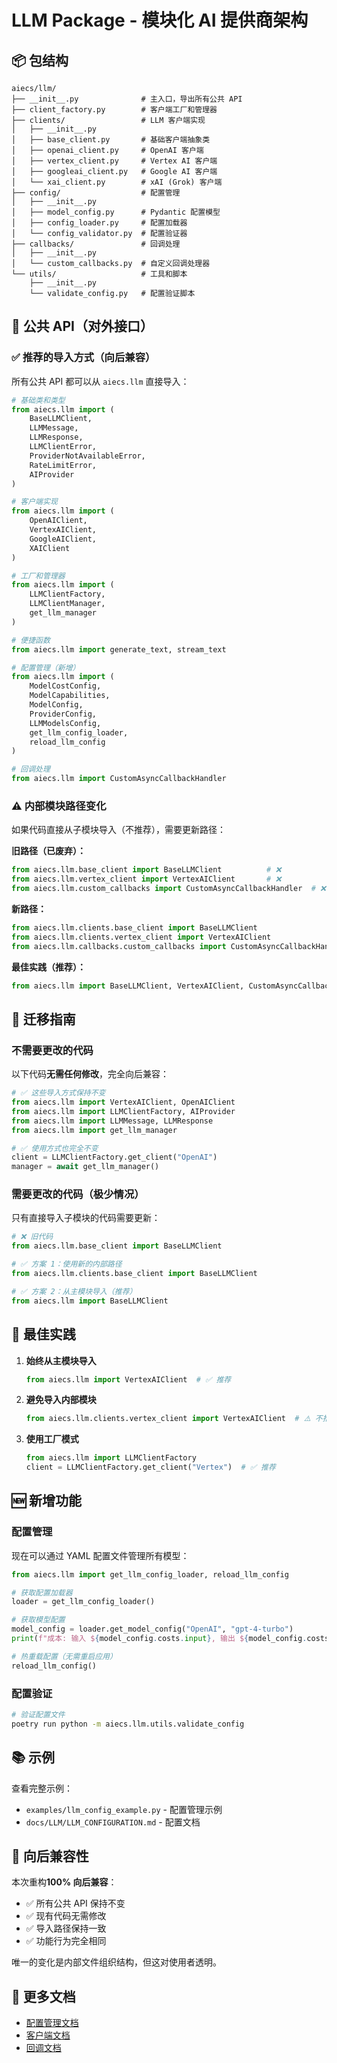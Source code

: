# LLM Package - 模块化 AI 提供商架构

## 📦 包结构

```
aiecs/llm/
├── __init__.py              # 主入口，导出所有公共 API
├── client_factory.py        # 客户端工厂和管理器
├── clients/                 # LLM 客户端实现
│   ├── __init__.py
│   ├── base_client.py       # 基础客户端抽象类
│   ├── openai_client.py     # OpenAI 客户端
│   ├── vertex_client.py     # Vertex AI 客户端
│   ├── googleai_client.py   # Google AI 客户端
│   └── xai_client.py        # xAI (Grok) 客户端
├── config/                  # 配置管理
│   ├── __init__.py
│   ├── model_config.py      # Pydantic 配置模型
│   ├── config_loader.py     # 配置加载器
│   └── config_validator.py  # 配置验证器
├── callbacks/               # 回调处理
│   ├── __init__.py
│   └── custom_callbacks.py  # 自定义回调处理器
└── utils/                   # 工具和脚本
    ├── __init__.py
    └── validate_config.py   # 配置验证脚本
```

## 🔌 公共 API（对外接口）

### ✅ 推荐的导入方式（向后兼容）

所有公共 API 都可以从 `aiecs.llm` 直接导入：

```python
# 基础类和类型
from aiecs.llm import (
    BaseLLMClient,
    LLMMessage,
    LLMResponse,
    LLMClientError,
    ProviderNotAvailableError,
    RateLimitError,
    AIProvider
)

# 客户端实现
from aiecs.llm import (
    OpenAIClient,
    VertexAIClient,
    GoogleAIClient,
    XAIClient
)

# 工厂和管理器
from aiecs.llm import (
    LLMClientFactory,
    LLMClientManager,
    get_llm_manager
)

# 便捷函数
from aiecs.llm import generate_text, stream_text

# 配置管理（新增）
from aiecs.llm import (
    ModelCostConfig,
    ModelCapabilities,
    ModelConfig,
    ProviderConfig,
    LLMModelsConfig,
    get_llm_config_loader,
    reload_llm_config
)

# 回调处理
from aiecs.llm import CustomAsyncCallbackHandler
```

### ⚠️ 内部模块路径变化

如果代码直接从子模块导入（不推荐），需要更新路径：

**旧路径（已废弃）：**
```python
from aiecs.llm.base_client import BaseLLMClient          # ❌
from aiecs.llm.vertex_client import VertexAIClient       # ❌
from aiecs.llm.custom_callbacks import CustomAsyncCallbackHandler  # ❌
```

**新路径：**
```python
from aiecs.llm.clients.base_client import BaseLLMClient
from aiecs.llm.clients.vertex_client import VertexAIClient
from aiecs.llm.callbacks.custom_callbacks import CustomAsyncCallbackHandler
```

**最佳实践（推荐）：**
```python
from aiecs.llm import BaseLLMClient, VertexAIClient, CustomAsyncCallbackHandler
```

## 📝 迁移指南

### 不需要更改的代码

以下代码**无需任何修改**，完全向后兼容：

```python
# ✅ 这些导入方式保持不变
from aiecs.llm import VertexAIClient, OpenAIClient
from aiecs.llm import LLMClientFactory, AIProvider
from aiecs.llm import LLMMessage, LLMResponse
from aiecs.llm import get_llm_manager

# ✅ 使用方式也完全不变
client = LLMClientFactory.get_client("OpenAI")
manager = await get_llm_manager()
```

### 需要更改的代码（极少情况）

只有直接导入子模块的代码需要更新：

```python
# ❌ 旧代码
from aiecs.llm.base_client import BaseLLMClient

# ✅ 方案 1：使用新的内部路径
from aiecs.llm.clients.base_client import BaseLLMClient

# ✅ 方案 2：从主模块导入（推荐）
from aiecs.llm import BaseLLMClient
```

## 🎯 最佳实践

1. **始终从主模块导入**
   ```python
   from aiecs.llm import VertexAIClient  # ✅ 推荐
   ```

2. **避免导入内部模块**
   ```python
   from aiecs.llm.clients.vertex_client import VertexAIClient  # ⚠️ 不推荐
   ```

3. **使用工厂模式**
   ```python
   from aiecs.llm import LLMClientFactory
   client = LLMClientFactory.get_client("Vertex")  # ✅ 推荐
   ```

## 🆕 新增功能

### 配置管理

现在可以通过 YAML 配置文件管理所有模型：

```python
from aiecs.llm import get_llm_config_loader, reload_llm_config

# 获取配置加载器
loader = get_llm_config_loader()

# 获取模型配置
model_config = loader.get_model_config("OpenAI", "gpt-4-turbo")
print(f"成本: 输入 ${model_config.costs.input}, 输出 ${model_config.costs.output}")

# 热重载配置（无需重启应用）
reload_llm_config()
```

### 配置验证

```bash
# 验证配置文件
poetry run python -m aiecs.llm.utils.validate_config
```

## 📚 示例

查看完整示例：
- `examples/llm_config_example.py` - 配置管理示例
- `docs/LLM/LLM_CONFIGURATION.md` - 配置文档

## 🔄 向后兼容性

本次重构**100% 向后兼容**：
- ✅ 所有公共 API 保持不变
- ✅ 现有代码无需修改
- ✅ 导入路径保持一致
- ✅ 功能行为完全相同

唯一的变化是内部文件组织结构，但这对使用者透明。

## 📖 更多文档

- [配置管理文档](../../docs/LLM/LLM_CONFIGURATION.md)
- [客户端文档](../../docs/LLM/LLM_AI_CLIENTS.md)
- [回调文档](../../docs/LLM/LLM_CUSTOM_CALLBACKS.md)

